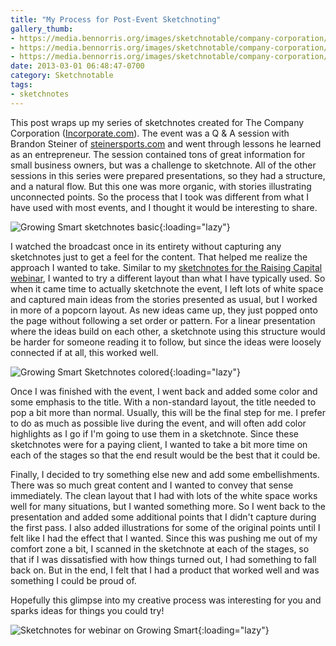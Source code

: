 ```yaml
---
title: "My Process for Post-Event Sketchnoting"
gallery_thumb:
- https://media.bennorris.org/images/sketchnotable/company-corporation/growing-smart-sketchnote.jpg
- https://media.bennorris.org/images/sketchnotable/company-corporation/growing-smart-sketchnote-colored.jpg
- https://media.bennorris.org/images/sketchnotable/company-corporation/growing-smart-sketchnote-basic.jpg
date: 2013-03-01 06:48:47-0700
category: Sketchnotable
tags:
- sketchnotes
---
```


This post wraps up my series of sketchnotes created for The Company Corporation (<a href="http://www.incorporate.com" title="The Company Corporation">Incorporate.com</a>). The event was a Q &amp; A session with Brandon Steiner of <a href="http://www.steinersports.com/" title="Steiner Sports" target="_blank">steinersports.com</a> and went through lessons he learned as an entrepreneur. The session contained tons of great information for small business owners, but was a challenge to sketchnote. All of the other sessions in this series were prepared presentations, so they had a structure, and a natural flow. But this one was more organic, with stories illustrating unconnected points. So the process that I took was different from what I have used with most events, and I thought it would be interesting to share.

![Growing Smart sketchnotes basic](https://media.bennorris.org/images/sketchnotable/company-corporation/growing-smart-sketchnote-basic.jpg){:loading="lazy"}

I watched the broadcast once in its entirety without capturing any sketchnotes just to get a feel for the content. That helped me realize the approach I wanted to take. Similar to my <a href="http://../2013/02/28/sketchnotes-for-webinar-on-raising-capital/" title="Sketchnotes for Webinar on Raising&nbsp;Capital" target="_blank">sketchnotes for the Raising Capital webinar</a>, I wanted to try a different layout than what I have typically used. So when it came time to actually sketchnote the event, I left lots of white space and captured main ideas from the stories presented as usual, but I worked in more of a popcorn layout. As new ideas came up, they just popped onto the page without following a set order or pattern. For a linear presentation where the ideas build on each other, a sketchnote using this structure would be harder for someone reading it to follow, but since the ideas were loosely connected if at all, this worked well.

![Growing Smart Sketchnotes colored](https://media.bennorris.org/images/sketchnotable/company-corporation/growing-smart-sketchnote-colored.jpg){:loading="lazy"}

Once I was finished with the event, I went back and added some color and some emphasis to the title. With a non-standard layout, the title needed to pop a bit more than normal. Usually, this will be the final step for me. I prefer to do as much as possible live during the event, and will often add color highlights as I go if I'm going to use them in a sketchnote. Since these sketchnotes were for a paying client, I wanted to take a bit more time on each of the stages so that the end result would be the best that it could be.

Finally, I decided to try something else new and add some embellishments. There was so much great content and I wanted to convey that sense immediately. The clean layout that I had with lots of the white space works well for many situations, but I wanted something more. So I went back to the presentation and added some additional points that I didn't capture during the first pass. I also added illustrations for some of the original points until I felt like I had the effect that I wanted. Since this was pushing me out of my comfort zone a bit, I scanned in the sketchnote at each of the stages, so that if I was dissatisfied with how things turned out, I had something to fall back on. But in the end, I felt that I had a product that worked well and was something I could be proud of. 

Hopefully this glimpse into my creative process was interesting for you and sparks ideas for things you could try!

![Sketchnotes for webinar on Growing Smart](https://media.bennorris.org/images/sketchnotable/company-corporation/growing-smart-sketchnote.jpg){:loading="lazy"}
